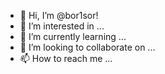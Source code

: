 - 👋 Hi, I’m @bor1sor!
- 👀 I’m interested in ...
- 🌱 I’m currently learning ...
- 💞️ I’m looking to collaborate on ...
- 📫 How to reach me ...

<!---
bor1sor/bor1sor is a ✨ special ✨ repository because its `README.md` (this file) appears on your GitHub profile.
You can click the Preview link to take a look at your changes.
--->
